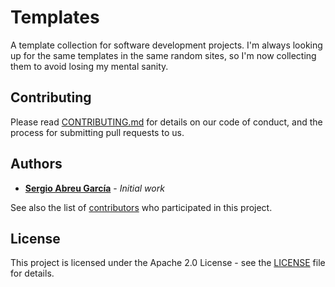 # Templates
A template collection for software development projects. I'm always looking
up for the same templates in the same random sites, so I'm now collecting them
to avoid losing my mental sanity.

## Contributing

Please read [CONTRIBUTING.md](CONTRIBUTING.md) for details on our code of conduct, and the process for submitting pull requests to us.

## Authors

* **[Sergio Abreu García](https://sag-dev.com)** - *Initial work*

See also the list of [contributors](https://github.com/Sag-Dev/templates/contributors) who participated in this project.

## License

This project is licensed under the Apache 2.0 License - see the [LICENSE](LICENSE) file for details.
